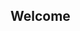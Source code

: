 ## Welcome

<!--
**jaisoneji/jaisoneji** is a ✨ _special_ ✨ repository because its `README.md` (this file) appears on your GitHub profile.

![Cover Banner about me](https://github.com/jaisoneji/jaisoneji/blob/master/banner.png| width=100)
